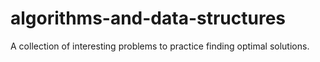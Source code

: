 # algorithms-and-data-structures
A collection of interesting problems to practice finding optimal solutions.

